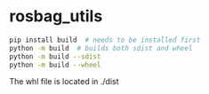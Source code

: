 # rosbag_utils

```bash
pip install build  # needs to be installed first
python -m build  # builds both sdist and wheel
python -m build --sdist
python -m build --wheel
```

The whl file is located in ./dist